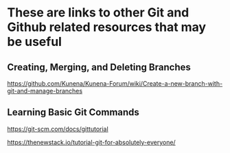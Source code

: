 # These are links to other Git and Github related resources that may be useful

## Creating, Merging, and Deleting Branches
https://github.com/Kunena/Kunena-Forum/wiki/Create-a-new-branch-with-git-and-manage-branches

## Learning Basic Git Commands
https://git-scm.com/docs/gittutorial

https://thenewstack.io/tutorial-git-for-absolutely-everyone/
